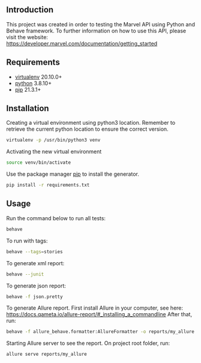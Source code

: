 ## Introduction

This project was created in order to testing the Marvel API using Python and Behave framework. To further information on how to use this API, please visit the website: https://developer.marvel.com/documentation/getting_started 

## Requirements
- [virtualenv](https://docs.python.org/3.8/library/venv.html) 20.10.0+
- [python](https://www.python.org/downloads/release/python-3810/) 3.8.10+
- [pip](https://pypi.org/project/pip/) 21.3.1+

## Installation

Creating a virtual environment using python3 location. Remember to retrieve the current python location to ensure the correct version.

```bash
virtualenv -p /usr/bin/python3 venv
```

Activating the new virtual environment

```bash
source venv/bin/activate
```

Use the package manager [pip](https://pip.pypa.io/en/stable/) to install the generator.

```bash
pip install -r requirements.txt
```

## Usage

Run the command below to run all tests:


```bash
behave
```

To run with tags:


```bash
behave --tags=stories
```
To generate xml report:


```bash
behave --junit
```

To generate json report:


```bash
behave -f json.pretty
```

To generate Allure report. First install Allure in your computer, see here: https://docs.qameta.io/allure-report/#_installing_a_commandline
After that, run:

```bash
behave -f allure_behave.formatter:AllureFormatter -o reports/my_allure
```

Starting Allure server to see the report. On project root folder, run:


```bash
allure serve reports/my_allure
```